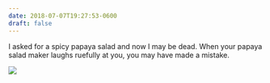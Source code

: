 ```yaml
---
date: 2018-07-07T19:27:53-0600
draft: false
---
```


I asked for a spicy papaya salad and now I may be dead. When your papaya salad maker laughs ruefully at you, you may have made a mistake.

![](/images/2018/2672bf9984.jpg)


